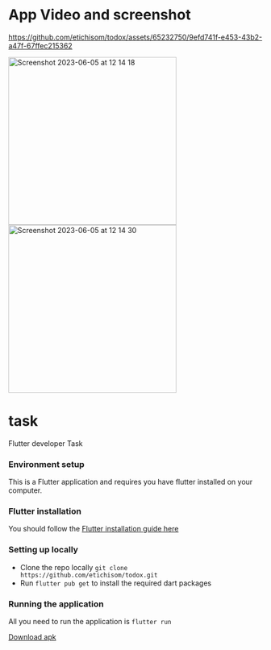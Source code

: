 # App Video and screenshot

https://github.com/etichisom/todox/assets/65232750/9efd741f-e453-43b2-a47f-67ffec215362


<img width="333" alt="Screenshot 2023-06-05 at 12 14 18" src="https://github.com/etichisom/todox/assets/65232750/79f9c569-ca39-4d85-8c85-fdf483665afc">

<img width="333" alt="Screenshot 2023-06-05 at 12 14 30" src="https://github.com/etichisom/todox/assets/65232750/b290051e-fb7d-4613-8435-560e8d26c384">



# task

Flutter developer Task

### Environment setup
This is a Flutter application and requires you have flutter installed on your computer.

### Flutter installation
You should follow the [Flutter installation guide here](https://flutter.dev/docs/get-started/install)

### Setting up locally
- Clone the repo locally `git clone https://github.com/etichisom/todox.git `
- Run `flutter pub get` to install the required dart packages

### Running the application
All you need to run the application is `flutter run`

[Download apk ](https://drive.google.com/file/d/1alWFBVMXpm_odmd8qCFUiWSFBn22mlkE/view?usp=sharing)


